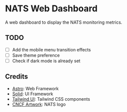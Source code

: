 # NATS Web Dashboard

A web dashboard to display the NATS monitoring metrics.

## TODO

- [ ] Add the mobile menu transition effects
- [ ] Save theme preference
- [ ] Check if dark mode is already set

## Credits

- [Astro](https://astro.build/): Web Framework
- [Solid](https://www.solidjs.com/): UI Framework
- [Tailwind UI](https://tailwindui.com/): Tailwind CSS components
- [CNCF Artwork](https://github.com/cncf/artwork): NATS logo
